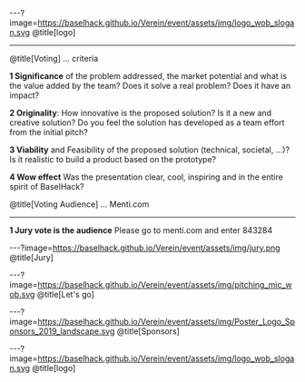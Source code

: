 ---?image=https://baselhack.github.io/Verein/event/assets/img/logo_wob_slogan.svg
@title[logo]

---
@title[Voting]
... criteria

**1 Significance** of the problem addressed, the market potential and what is the value added by the team? Does it solve a real problem? Does it have an impact?

**2 Originality**: How innovative is the proposed solution? Is it a new and creative solution? Do you feel the solution has developed as a team effort from the initial pitch?

**3 Viability** and Feasibility of the proposed solution (technical, societal, ...)? Is it realistic to build a product based on the prototype? 

**4 Wow effect** Was the presentation clear, cool, inspiring and in the entire spirit of BaselHack?

@title[Voting Audience]
... Menti.com

---
**1 Jury vote is the audience** 
Please go to menti.com and enter 843284

---?image=https://baselhack.github.io/Verein/event/assets/img/jury.png
@title[Jury]

---?image=https://baselhack.github.io/Verein/event/assets/img/pitching_mic_wob.svg
@title[Let's go]

---?image=https://baselhack.github.io/Verein/event/assets/img/Poster_Logo_Sponsors_2019_landscape.svg
@title[Sponsors]

---?image=https://baselhack.github.io/Verein/event/assets/img/logo_wob_slogan.svg
@title[logo]
